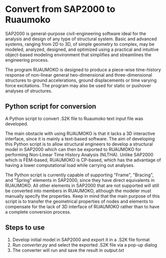 # Convert from SAP2000 to Ruaumoko

SAP2000 is general-purpose civil-engineering software ideal for the analysis and design of any type of structural system. Basic and advanced systems, ranging from 2D to 3D, of simple geometry to complex, may be modeled, analyzed, designed, and optimized using a practical and intuitive object-based modeling environment that simplifies and streamlines the engineering process. 

The program RUAUMOKO is designed to produce a piece-wise time-history response of non-linear general two-dimensional and three-dimensional structures to ground accelerations, ground displacements or time varying force excitations. The program may also be used for static or pushover analyses of structures.

## Python script for conversion

A Python script to convert .S2K file to Ruaumoko text input file was developed.

The main obstacle with using RUAUMOKO is that it lacks a 3D interactive interface, since it is mainly a text-based software. The aim of developing this Python script is to allow structural engineers to develop a structural model in SAP2000 which can then be exported to RUAUMOKO for performing Non-Linear Time History Analysis (NLTHA). Unlike SAP2000 which is FEM-based, RUAUMOKO is CP-based, which has the advantage of having a lower computational load while carrying out analyses.

The Python script is currently capable of supporting "Frame", "Bracing", and "Spring" elements in SAP2000, since they have direct equivalents in RUAUMOKO. All other elements in SAP2000 that are not supported will still be converted into members in RUAUMOKO, although the modeler must manually specify the properties. Keep in mind that the main purpose of this script is to transfer the geometrical properties of nodes and elements to compensate for the lack of 3D interface of RUAUMOKO rather than to have a complete conversion process.

## Steps to use

1) Develop initial model in SAP2000 and export it in a .S2K file format
2) Run *converter.py* and select the exported .S2K file via a pop-up dialog
3) The converter will run and save the result in *output.txt*
